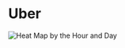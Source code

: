 # Uber
![Heat Map by the Hour and Day](https://github.com/sumanasreeshu/your-repo-name/blob/main/Screenshot%202024-11-01%20200736.png)
